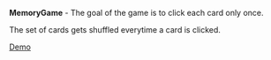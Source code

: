 **MemoryGame** - The goal of the game is to click each card only once. 

The set of cards gets shuffled everytime a card is clicked.

[Demo](https://litaish.github.io/memory-game/)
